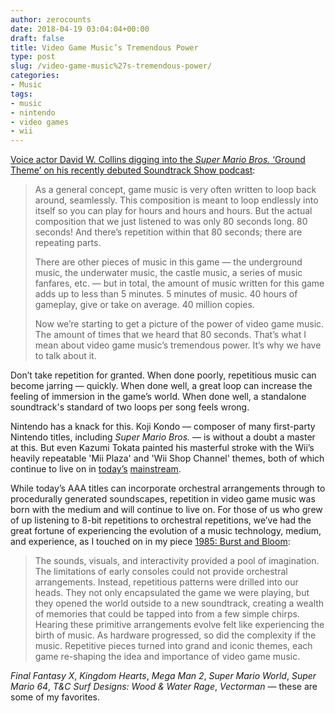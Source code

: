 ```yaml
---
author: zerocounts
date: 2018-04-19 03:04:04+00:00
draft: false
title: Video Game Music’s Tremendous Power
type: post
slug: /video-game-music%27s-tremendous-power/
categories:
- Music
tags:
- music
- nintendo
- video games
- wii
---
```


[Voice actor David W. Collins digging into the _Super Mario Bros._ ‘Ground Theme’ on his recently debuted Soundtrack Show podcast](https://www.soundtrackpodcast.com/podcasts/the-music-of-super-mario-bros.htm):

> As a general concept, game music is very often written to loop back around, seamlessly. This composition is meant to loop endlessly into itself so you can play for hours and hours and hours. But the actual composition that we just listened to was only 80 seconds long. 80 seconds! And there’s repetition within that 80 seconds; there are repeating parts.
>
> There are other pieces of music in this game — the underground music, the underwater music, the castle music, a series of music fanfares, etc. — but in total, the amount of music written for this game adds up to less than 5 minutes. 5 minutes of music. 40 hours of gameplay, give or take on average. 40 million copies.
>
> Now we’re starting to get a picture of the power of video game music. The amount of times that we heard that 80 seconds. That’s what I mean about video game music’s tremendous power. It’s why we have to talk about it.

Don’t take repetition for granted. When done poorly, repetitious music can become jarring — quickly. When done well, a great loop can increase the feeling of immersion in the game’s world. When done well, a standalone soundtrack's standard of two loops per song feels wrong.

Nintendo has a knack for this. Koji Kondo — composer of many first-party Nintendo titles, including _Super Mario Bros._ — is without a doubt a master at this. But even Kazumi Tokata painted his masterful stroke with the Wii’s heavily repeatable 'Mii Plaza' and 'Wii Shop Channel' themes, both of which continue to live on in [today’s](https://instagram.com/p/BhFYLA2llVx/) [mainstream](https://youtu.be/gYOEyzBFYa4).

While today’s AAA titles can incorporate orchestral arrangements through to procedurally generated soundscapes, repetition in video game music was born with the medium and will continue to live on. For those of us who grew of up listening to 8-bit repetitions to orchestral repetitions, we’ve had the great fortune of experiencing the evolution of a music technology, medium, and experience, as I touched on in my piece [1985: Burst and Bloom](/2013/10/15/1985-burst-and-bloom/):

> The sounds, visuals, and interactivity provided a pool of imagination. The limitations of early consoles could not provide orchestral arrangements. Instead, repetitious patterns were drilled into our heads. They not only encapsulated the game we were playing, but they opened the world outside to a new soundtrack, creating a wealth of memories that could be tapped into from a few simple chirps. Hearing these primitive arrangements evolve felt like experiencing the birth of music. As hardware progressed, so did the complexity if the music. Repetitive pieces turned into grand and iconic themes, each game re-shaping the idea and importance of video game music.

_Final Fantasy X_, _Kingdom Hearts_, _Mega Man 2_, _Super Mario World_, _Super Mario 64_, _T&C Surf Designs: Wood & Water Rage_, _Vectorman_ — these are some of my favorites.
